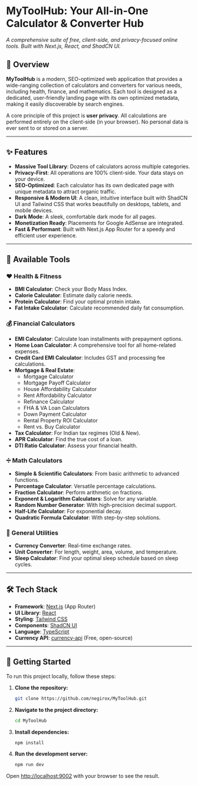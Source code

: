 
# MyToolHub: Your All-in-One Calculator & Converter Hub

_A comprehensive suite of free, client-side, and privacy-focused online tools. Built with Next.js, React, and ShadCN UI._

## 📌 Overview

**MyToolHub** is a modern, SEO-optimized web application that provides a wide-ranging collection of calculators and converters for various needs, including health, finance, and mathematics. Each tool is designed as a dedicated, user-friendly landing page with its own optimized metadata, making it easily discoverable by search engines.

A core principle of this project is **user privacy**. All calculations are performed entirely on the client-side (in your browser). No personal data is ever sent to or stored on a server.

---

## ✨ Features

- **Massive Tool Library**: Dozens of calculators across multiple categories.
- **Privacy-First**: All operations are 100% client-side. Your data stays on your device.
- **SEO-Optimized**: Each calculator has its own dedicated page with unique metadata to attract organic traffic.
- **Responsive & Modern UI**: A clean, intuitive interface built with ShadCN UI and Tailwind CSS that works beautifully on desktops, tablets, and mobile devices.
- **Dark Mode**: A sleek, comfortable dark mode for all pages.
- **Monetization Ready**: Placements for Google AdSense are integrated.
- **Fast & Performant**: Built with Next.js App Router for a speedy and efficient user experience.

---

## 🧰 Available Tools

### ❤️ Health & Fitness
- **BMI Calculator**: Check your Body Mass Index.
- **Calorie Calculator**: Estimate daily calorie needs.
- **Protein Calculator**: Find your optimal protein intake.
- **Fat Intake Calculator**: Calculate recommended daily fat consumption.

### 💰 Financial Calculators
- **EMI Calculator**: Calculate loan installments with prepayment options.
- **Home Loan Calculator**: A comprehensive tool for all home-related expenses.
- **Credit Card EMI Calculator**: Includes GST and processing fee calculations.
- **Mortgage & Real Estate**:
    - Mortgage Calculator
    - Mortgage Payoff Calculator
    - House Affordability Calculator
    - Rent Affordability Calculator
    - Refinance Calculator
    - FHA & VA Loan Calculators
    - Down Payment Calculator
    - Rental Property ROI Calculator
    - Rent vs. Buy Calculator
- **Tax Calculator**: For Indian tax regimes (Old & New).
- **APR Calculator**: Find the true cost of a loan.
- **DTI Ratio Calculator**: Assess your financial health.

### ➗ Math Calculators
- **Simple & Scientific Calculators**: From basic arithmetic to advanced functions.
- **Percentage Calculator**: Versatile percentage calculations.
- **Fraction Calculator**: Perform arithmetic on fractions.
- **Exponent & Logarithm Calculators**: Solve for any variable.
- **Random Number Generator**: With high-precision decimal support.
- **Half-Life Calculator**: For exponential decay.
- **Quadratic Formula Calculator**: With step-by-step solutions.

### 🔧 General Utilities
- **Currency Converter**: Real-time exchange rates.
- **Unit Converter**: For length, weight, area, volume, and temperature.
- **Sleep Calculator**: Find your optimal sleep schedule based on sleep cycles.

---

## 🛠 Tech Stack

- **Framework**: [Next.js](https://nextjs.org/) (App Router)
- **UI Library**: [React](https://react.dev/)
- **Styling**: [Tailwind CSS](https://tailwindcss.com/)
- **Components**: [ShadCN UI](https://ui.shadcn.com/)
- **Language**: [TypeScript](https://www.typescriptlang.org/)
- **Currency API**: [currency-api](https://github.com/fawazahmed0/currency-api) (Free, open-source)

---

## 🚀 Getting Started

To run this project locally, follow these steps:

1.  **Clone the repository:**
    ```bash
    git clone https://github.com/negirox/MyToolHub.git
    ```
2.  **Navigate to the project directory:**
    ```bash
    cd MyToolHub
    ```
3.  **Install dependencies:**
    ```bash
    npm install
    ```
4.  **Run the development server:**
    ```bash
    npm run dev
    ```

Open [http://localhost:9002](http://localhost:9002) with your browser to see the result.
